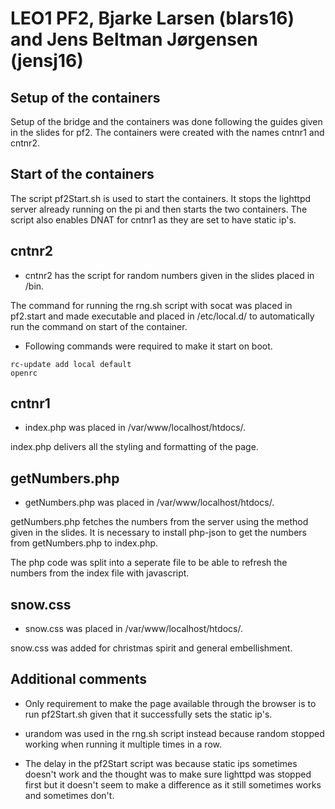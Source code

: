 # LEO1 PF2, Bjarke Larsen (blars16) and Jens Beltman Jørgensen (jensj16)

## Setup of the containers
Setup of the bridge and the containers was done following the guides given in the slides for pf2.
The containers were created with the names cntnr1 and cntnr2.

## Start of the containers
The script pf2Start.sh is used to start the containers. It stops the lighttpd server already running on the pi and then starts the two containers.
The script also enables DNAT for cntnr1 as they are set to have static ip's.

## cntnr2
* cntnr2 has the script for random numbers given in the slides placed in /bin.

The command for running the rng.sh script with socat was placed in pf2.start and made executable and placed in /etc/local.d/ to automatically run the command on start of the container.
* Following commands were required to make it start on boot.
```
rc-update add local default
openrc
```

## cntnr1
* index.php was placed in /var/www/localhost/htdocs/.

index.php delivers all the styling and formatting of the page.

## getNumbers.php
* getNumbers.php was placed in /var/www/localhost/htdocs/.

getNumbers.php fetches the numbers from the server using the method given in the slides.
It is necessary to install php-json to get the numbers from getNumbers.php to index.php.

The php code was split into a seperate file to be able to refresh the numbers from the index file with javascript.

## snow.css
* snow.css was placed in /var/www/localhost/htdocs/.

snow.css was added for christmas spirit and general embellishment.

## Additional comments
* Only requirement to make the page available through the browser is to run pf2Start.sh given that it successfully sets the static ip's.

* urandom was used in the rng.sh script instead because random stopped working when running it multiple times in a row.

* The delay in the pf2Start script was because static ips sometimes doesn't work and the thought was to make sure lighttpd was stopped first but it doesn't seem to make a difference as it still sometimes works and sometimes don't.
